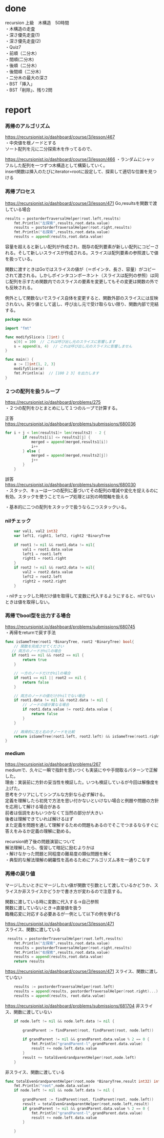# done
recursion 上級　木構造　50時間</br>
・木構造の走査</br>
・深さ優先走査(1)</br>
・深さ優先走査(2)</br>
・Quiz7</br>
・前順（二分木）</br>
・間順(二分木)</br>
・後順（二分木）</br>
・後間順（二分木）</br>
・二分木の最大の深さ</br>
・BST「挿入」</br>
・BST「削除」、残り2問</br>

# report
### 再帰のアルゴリズム</br>
https://recursionist.io/dashboard/course/3/lesson/467</br>
・中央値を根ノードとする</br>
ソート配列を元に二分探索木を作ってるので、</br>

https://recursionist.io/dashboard/course/3/lesson/466
・ランダムにシャッフルした配列を一つずつ木構造として構築していく。</br>
insert関数は挿入のたびにiterator=rootに設定して、探索して適切な位置を見つける</br>

### 再帰プロセス
https://recursionist.io/dashboard/course/3/lesson/471
Go,resultsを関数で渡している場合
```go
results = postorderTraversalHelper(root.left,results)
    fmt.Println("左探索",results,root.data.value)
    results = postorderTraversalHelper(root.right,results)
    fmt.Println("右探索",results,root.data.value)
    results = append(results,root.data.value)
```
容量を超えると新しい配列が作成され、既存の配列要素が新しい配列にコピーされる。そして新しいスライスが作成される。スライスは配列要素の参照渡しで値を扱っている。</br>

関数に渡すときはGoではスライスの値が（＝ポインタ、長さ、容量）がコピーされて渡される。しかしポインタコンポーネント（スライスは配列の参照）は同じ配列を示すため関数内でのスライスの要素を変更してもその変更は関数の外でも反映される。</br>

例外として関数ないでスライス自体を変更すると、関数外部のスライスには反映されない。戻り値として返し、呼び出し元で受け取らない限り、関数内部で完結する。</br>

```go
package main

import "fmt"

func modifySlice(s []int) {
    s[0] = 100  // これは呼び出し元のスライスに影響します
    s = append(s, 4)  // これは呼び出し元のスライスに影響しません
}

func main() {
    a := []int{1, 2, 3}
    modifySlice(a)
    fmt.Println(a)  // [100 2 3] を出力します
}

```
### ２つの配列を扱うループ
https://recursionist.io/dashboard/problems/275</br>
・２つの配列をひとまとめにして１つのループで計算する。</br>

正答</br>
https://recursionist.io/dashboard/problems/submissions/680036</br>
```go
for i + j < len(results1)+ len(results2) - 2 {
        if results1[i] <= results2[j] {
            merged = append(merged,results1[i])
            i++
        } else {
            merged = append(merged,results2[j])
            j++
        }
    }
```

誤答</br>
https://recursionist.io/dashboard/problems/submissions/680030</br>
・スタック、キューは一つの配列に基づいてその配列の増減や変化を捉えるのに有効。スタックを使うことでループ処理とは別の時間軸を扱える</br>

・基本的に二つの配列をスタックで扱うなら二つスタックいる。</br>

### nilチェック
```go
    var val1, val2 int32
    var left1, right1, left2, right2 *BinaryTree
    
    if root1 != nil && root1.data != nil{
        val1 = root1.data.value
        left1 = root1.left
        right1 = root1.right
    }
    if root2 != nil && root2.data != nil{
        val2 = root2.data.value
        left2 = root2.left
        right2 = root2.right
    }

```

・nilチェックした時だけ値を取得して変数に代入するようにすると、nilでないときは値を取得しない。</br>

### 再帰でbool型を出力する場合
https://recursionist.io/dashboard/problems/submissions/680745</br>
・再帰をreturnで戻す手法</br>
```go
func isSameTree(root1 *BinaryTree, root2 *BinaryTree) bool{
    // 関数を完成させてください
   // 両方のノードがnilの場合
   if root1 == nil && root2 == nil {
        return true
    }

    // 一方のノードだけがnilの場合
    if root1 == nil || root2 == nil {
        return false
    }

    // 両方のノードの値だけがnilでない場合
    if root1.data != nil && root2.data != nil {    
        // ノードの値が異なる場合
        if root1.data.value != root2.data.value {
            return false
        }
    }

    // 再帰的に左と右の子ノードを比較
    return isSameTree(root1.left, root2.left) && isSameTree(root1.right, root2.right)
}

```

### medium
https://recursionist.io/dashboard/problems/267</br>
mediumで、久々に一瞬で指針を思いつくも実装にやや手間取るパターンで正解した。</br>
理由：実装前に方針の妥当性を検証した。いつも検証しているが今回は解像度を上げた。</br>
思考をクリアにしてシンプルな方針なら必ず解ける。</br>
定義を理解したら初見で方法を思い付かないといけない場合と例題や問題の方針を応用して解ける場合がある</br>
前者は仮説をおもいつかなくて当然の部分が大きい</br>
後者は理解できていれば解けるはず</br>
また定義を問題を通して理解するための問題もあるのでそこでつまるならすぐに答えをみるか定義の理解に勤める。</br>


recursion終了後の問題演習について</br>
解法理解したら、復習して暗記に励むよりかは</br>
・解けなかった問題と同程度の難易度の類似問題を解く</br>
・典型的な解法理解の網羅性を高めるためにアルゴリズム本を一通りこなす</br>

### 再帰の戻り値
マージしたいときにマージしたい値が関数で引数として渡しているかどうか、スライスか非スライスかどうかで書き方が変わるので注意する。</br>

関数に渡している時に変数に代入する→自己参照</br>
関数に渡していないとき→直接値を扱う</br>
臨機応変に対応する必要あるが一例として以下の例を挙げる</br>

https://recursionist.io/dashboard/course/3/lesson/471</br>
スライス、関数に渡している
```go
 results = postorderTraversalHelper(root.left,results)
    fmt.Println("左探索",results,root.data.value)
    results = postorderTraversalHelper(root.right,results)
    fmt.Println("右探索",results,root.data.value)
    results = append(results,root.data.value)
    return results
```

https://recursionist.io/dashboard/course/3/lesson/471
スライス、関数に渡していない
```go
	results := postorderTraversalHelper(root.left)
	results = append(results, postorderTraversalHelper(root.right)...)
	results = append(results, root.data.value)
```


https://recursionist.io/dashboard/problems/submissions/681704
非スライス、関数に渡していない</br>

```go
    if node.left != nil && node.left.data != nil {
    
        grandParent := findParent(root, findParent(root, node.left))
        
        if grandParent != nil && grandParent.data.value % 2 == 0 {
            fmt.Println("grandParent-l",grandParent.data.value)
            result += node.left.data.value
        }
        result += totalEvenGrandparentHelper(root,node.left)
    }

```

非スライス、関数に渡している</br>
```go
func totalEvenGrandparentHelper(root,node *BinaryTree,result int32) int32 {
    fmt.Println("root",node.data.value)
    if node.left != nil && node.left.data != nil {
    
        grandParent := findParent(root, findParent(root, node.left))
        result = totalEvenGrandparentHelper(root,node.left,result)
        if grandParent != nil && grandParent.data.value % 2 == 0 {
            fmt.Println("grandParent-l",grandParent.data.value)
            result += node.left.data.value
        }
        
    }
```